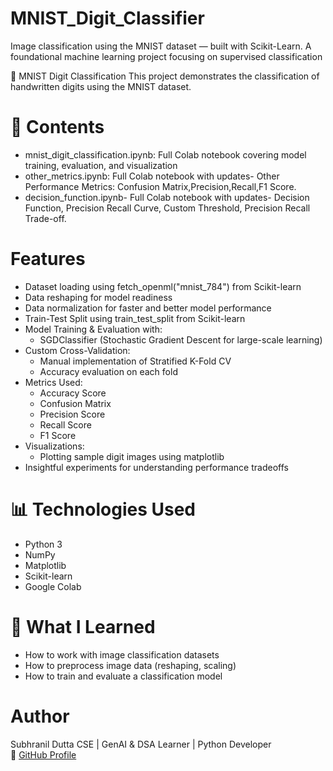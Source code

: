 # MNIST_Digit_Classifier
Image classification using the MNIST dataset — built with Scikit-Learn. A foundational machine learning project focusing on supervised classification

🔢 MNIST Digit Classification
This project demonstrates the classification of handwritten digits using the MNIST dataset.

# 📂 Contents
- mnist_digit_classification.ipynb: Full Colab notebook covering model training, evaluation, and visualization
- other_metrics.ipynb: Full Colab notebook with updates- Other Performance Metrics: Confusion Matrix,Precision,Recall,F1 Score.
- decision_function.ipynb- Full Colab notebook with updates- Decision Function, Precision Recall Curve, Custom Threshold, Precision Recall Trade-off.

#  Features
- Dataset loading using fetch_openml("mnist_784") from Scikit-learn
- Data reshaping for model readiness
- Data normalization for faster and better model performance
- Train-Test Split using train_test_split from Scikit-learn
- Model Training & Evaluation with:
    - SGDClassifier (Stochastic Gradient Descent for large-scale learning)
- Custom Cross-Validation:
    - Manual implementation of Stratified K-Fold CV
    - Accuracy evaluation on each fold
- Metrics Used:
    - Accuracy Score
    - Confusion Matrix
    - Precision Score
    - Recall Score
    - F1 Score
- Visualizations:
    - Plotting sample digit images using matplotlib
- Insightful experiments for understanding performance tradeoffs

# 📊 Technologies Used
- Python 3
- NumPy
- Matplotlib
- Scikit-learn
- Google Colab

# 🧠 What I Learned
- How to work with image classification datasets
- How to preprocess image data (reshaping, scaling)
- How to train and evaluate a classification model

#  Author
Subhranil Dutta
CSE | GenAI & DSA Learner | Python Developer  
🔗 [GitHub Profile](https://github.com/subhranil-gen-ai)
